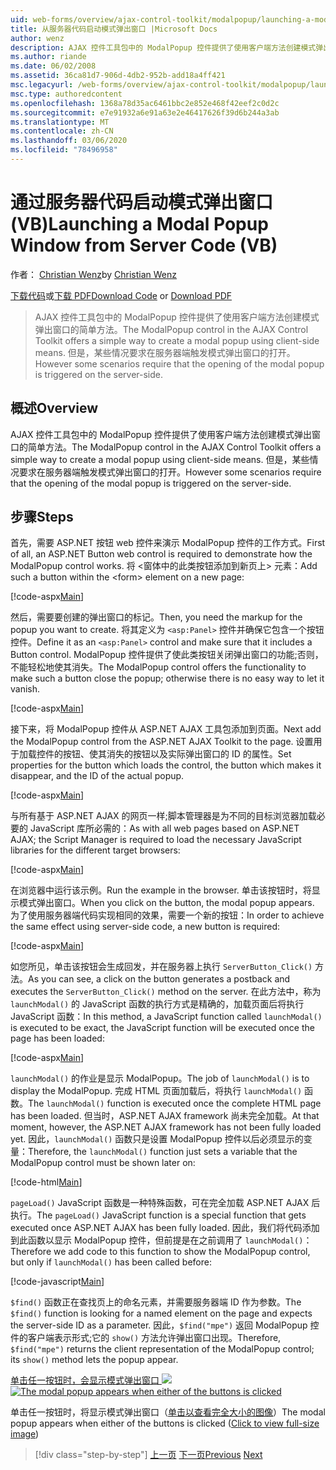 ```yaml
---
uid: web-forms/overview/ajax-control-toolkit/modalpopup/launching-a-modal-popup-window-from-server-code-vb
title: 从服务器代码启动模式弹出窗口 |Microsoft Docs
author: wenz
description: AJAX 控件工具包中的 ModalPopup 控件提供了使用客户端方法创建模式弹出窗口的简单方法。 但某些情况下，需要
ms.author: riande
ms.date: 06/02/2008
ms.assetid: 36ca81d7-906d-4db2-952b-add18a4ff421
msc.legacyurl: /web-forms/overview/ajax-control-toolkit/modalpopup/launching-a-modal-popup-window-from-server-code-vb
msc.type: authoredcontent
ms.openlocfilehash: 1368a78d35ac6461bbc2e852e468f42eef2c0d2c
ms.sourcegitcommit: e7e91932a6e91a63e2e46417626f39d6b244a3ab
ms.translationtype: MT
ms.contentlocale: zh-CN
ms.lasthandoff: 03/06/2020
ms.locfileid: "78496958"
---
```

# <a name="launching-a-modal-popup-window-from-server-code-vb"></a><span data-ttu-id="b0e69-104">通过服务器代码启动模式弹出窗口 (VB)</span><span class="sxs-lookup"><span data-stu-id="b0e69-104">Launching a Modal Popup Window from Server Code (VB)</span></span>

<span data-ttu-id="b0e69-105">作者： [Christian Wenz](https://github.com/wenz)</span><span class="sxs-lookup"><span data-stu-id="b0e69-105">by [Christian Wenz](https://github.com/wenz)</span></span>

<span data-ttu-id="b0e69-106">[下载代码](https://download.microsoft.com/download/2/4/0/24052038-f942-4336-905b-b60ae56f0dd5/ModalPopup1.vb.zip)或[下载 PDF](https://download.microsoft.com/download/b/6/a/b6ae89ee-df69-4c87-9bfb-ad1eb2b23373/modalpopup1VB.pdf)</span><span class="sxs-lookup"><span data-stu-id="b0e69-106">[Download Code](https://download.microsoft.com/download/2/4/0/24052038-f942-4336-905b-b60ae56f0dd5/ModalPopup1.vb.zip) or [Download PDF](https://download.microsoft.com/download/b/6/a/b6ae89ee-df69-4c87-9bfb-ad1eb2b23373/modalpopup1VB.pdf)</span></span>

> <span data-ttu-id="b0e69-107">AJAX 控件工具包中的 ModalPopup 控件提供了使用客户端方法创建模式弹出窗口的简单方法。</span><span class="sxs-lookup"><span data-stu-id="b0e69-107">The ModalPopup control in the AJAX Control Toolkit offers a simple way to create a modal popup using client-side means.</span></span> <span data-ttu-id="b0e69-108">但是，某些情况要求在服务器端触发模式弹出窗口的打开。</span><span class="sxs-lookup"><span data-stu-id="b0e69-108">However some scenarios require that the opening of the modal popup is triggered on the server-side.</span></span>

## <a name="overview"></a><span data-ttu-id="b0e69-109">概述</span><span class="sxs-lookup"><span data-stu-id="b0e69-109">Overview</span></span>

<span data-ttu-id="b0e69-110">AJAX 控件工具包中的 ModalPopup 控件提供了使用客户端方法创建模式弹出窗口的简单方法。</span><span class="sxs-lookup"><span data-stu-id="b0e69-110">The ModalPopup control in the AJAX Control Toolkit offers a simple way to create a modal popup using client-side means.</span></span> <span data-ttu-id="b0e69-111">但是，某些情况要求在服务器端触发模式弹出窗口的打开。</span><span class="sxs-lookup"><span data-stu-id="b0e69-111">However some scenarios require that the opening of the modal popup is triggered on the server-side.</span></span>

## <a name="steps"></a><span data-ttu-id="b0e69-112">步骤</span><span class="sxs-lookup"><span data-stu-id="b0e69-112">Steps</span></span>

<span data-ttu-id="b0e69-113">首先，需要 ASP.NET 按钮 web 控件来演示 ModalPopup 控件的工作方式。</span><span class="sxs-lookup"><span data-stu-id="b0e69-113">First of all, an ASP.NET Button web control is required to demonstrate how the ModalPopup control works.</span></span> <span data-ttu-id="b0e69-114">将 &lt;窗体中的此类按钮添加到新页上&gt; 元素：</span><span class="sxs-lookup"><span data-stu-id="b0e69-114">Add such a button within the &lt;form&gt; element on a new page:</span></span>

[!code-aspx[Main](launching-a-modal-popup-window-from-server-code-vb/samples/sample1.aspx)]

<span data-ttu-id="b0e69-115">然后，需要要创建的弹出窗口的标记。</span><span class="sxs-lookup"><span data-stu-id="b0e69-115">Then, you need the markup for the popup you want to create.</span></span> <span data-ttu-id="b0e69-116">将其定义为 `<asp:Panel>` 控件并确保它包含一个按钮控件。</span><span class="sxs-lookup"><span data-stu-id="b0e69-116">Define it as an `<asp:Panel>` control and make sure that it includes a Button control.</span></span> <span data-ttu-id="b0e69-117">ModalPopup 控件提供了使此类按钮关闭弹出窗口的功能;否则，不能轻松地使其消失。</span><span class="sxs-lookup"><span data-stu-id="b0e69-117">The ModalPopup control offers the functionality to make such a button close the popup; otherwise there is no easy way to let it vanish.</span></span>

[!code-aspx[Main](launching-a-modal-popup-window-from-server-code-vb/samples/sample2.aspx)]

<span data-ttu-id="b0e69-118">接下来，将 ModalPopup 控件从 ASP.NET AJAX 工具包添加到页面。</span><span class="sxs-lookup"><span data-stu-id="b0e69-118">Next add the ModalPopup control from the ASP.NET AJAX Toolkit to the page.</span></span> <span data-ttu-id="b0e69-119">设置用于加载控件的按钮、使其消失的按钮以及实际弹出窗口的 ID 的属性。</span><span class="sxs-lookup"><span data-stu-id="b0e69-119">Set properties for the button which loads the control, the button which makes it disappear, and the ID of the actual popup.</span></span>

[!code-aspx[Main](launching-a-modal-popup-window-from-server-code-vb/samples/sample3.aspx)]

<span data-ttu-id="b0e69-120">与所有基于 ASP.NET AJAX 的网页一样;脚本管理器是为不同的目标浏览器加载必要的 JavaScript 库所必需的：</span><span class="sxs-lookup"><span data-stu-id="b0e69-120">As with all web pages based on ASP.NET AJAX; the Script Manager is required to load the necessary JavaScript libraries for the different target browsers:</span></span>

[!code-aspx[Main](launching-a-modal-popup-window-from-server-code-vb/samples/sample4.aspx)]

<span data-ttu-id="b0e69-121">在浏览器中运行该示例。</span><span class="sxs-lookup"><span data-stu-id="b0e69-121">Run the example in the browser.</span></span> <span data-ttu-id="b0e69-122">单击该按钮时，将显示模式弹出窗口。</span><span class="sxs-lookup"><span data-stu-id="b0e69-122">When you click on the button, the modal popup appears.</span></span> <span data-ttu-id="b0e69-123">为了使用服务器端代码实现相同的效果，需要一个新的按钮：</span><span class="sxs-lookup"><span data-stu-id="b0e69-123">In order to achieve the same effect using server-side code, a new button is required:</span></span>

[!code-aspx[Main](launching-a-modal-popup-window-from-server-code-vb/samples/sample5.aspx)]

<span data-ttu-id="b0e69-124">如您所见，单击该按钮会生成回发，并在服务器上执行 `ServerButton_Click()` 方法。</span><span class="sxs-lookup"><span data-stu-id="b0e69-124">As you can see, a click on the button generates a postback and executes the `ServerButton_Click()` method on the server.</span></span> <span data-ttu-id="b0e69-125">在此方法中，称为 `launchModal()` 的 JavaScript 函数的执行方式是精确的，加载页面后将执行 JavaScript 函数：</span><span class="sxs-lookup"><span data-stu-id="b0e69-125">In this method, a JavaScript function called `launchModal()` is executed to be exact, the JavaScript function will be executed once the page has been loaded:</span></span>

[!code-aspx[Main](launching-a-modal-popup-window-from-server-code-vb/samples/sample6.aspx)]

<span data-ttu-id="b0e69-126">`launchModal()` 的作业是显示 ModalPopup。</span><span class="sxs-lookup"><span data-stu-id="b0e69-126">The job of `launchModal()` is to display the ModalPopup.</span></span> <span data-ttu-id="b0e69-127">完成 HTML 页面加载后，将执行 `launchModal()` 函数。</span><span class="sxs-lookup"><span data-stu-id="b0e69-127">The `launchModal()` function is executed once the complete HTML page has been loaded.</span></span> <span data-ttu-id="b0e69-128">但当时，ASP.NET AJAX framework 尚未完全加载。</span><span class="sxs-lookup"><span data-stu-id="b0e69-128">At that moment, however, the ASP.NET AJAX framework has not been fully loaded yet.</span></span> <span data-ttu-id="b0e69-129">因此，`launchModal()` 函数只是设置 ModalPopup 控件以后必须显示的变量：</span><span class="sxs-lookup"><span data-stu-id="b0e69-129">Therefore, the `launchModal()` function just sets a variable that the ModalPopup control must be shown later on:</span></span>

[!code-html[Main](launching-a-modal-popup-window-from-server-code-vb/samples/sample7.html)]

<span data-ttu-id="b0e69-130">`pageLoad()` JavaScript 函数是一种特殊函数，可在完全加载 ASP.NET AJAX 后执行。</span><span class="sxs-lookup"><span data-stu-id="b0e69-130">The `pageLoad()` JavaScript function is a special function that gets executed once ASP.NET AJAX has been fully loaded.</span></span> <span data-ttu-id="b0e69-131">因此，我们将代码添加到此函数以显示 ModalPopup 控件，但前提是在之前调用了 `launchModal()`：</span><span class="sxs-lookup"><span data-stu-id="b0e69-131">Therefore we add code to this function to show the ModalPopup control, but only if `launchModal()` has been called before:</span></span>

[!code-javascript[Main](launching-a-modal-popup-window-from-server-code-vb/samples/sample8.js)]

<span data-ttu-id="b0e69-132">`$find()` 函数正在查找页上的命名元素，并需要服务器端 ID 作为参数。</span><span class="sxs-lookup"><span data-stu-id="b0e69-132">The `$find()` function is looking for a named element on the page and expects the server-side ID as a parameter.</span></span> <span data-ttu-id="b0e69-133">因此，`$find("mpe")` 返回 ModalPopup 控件的客户端表示形式;它的 `show()` 方法允许弹出窗口出现。</span><span class="sxs-lookup"><span data-stu-id="b0e69-133">Therefore, `$find("mpe")` returns the client representation of the ModalPopup control; its `show()` method lets the popup appear.</span></span>

<span data-ttu-id="b0e69-134">[单击任一按钮时，会显示模式弹出窗口 ![](launching-a-modal-popup-window-from-server-code-vb/_static/image2.png)](launching-a-modal-popup-window-from-server-code-vb/_static/image1.png)</span><span class="sxs-lookup"><span data-stu-id="b0e69-134">[![The modal popup appears when either of the buttons is clicked](launching-a-modal-popup-window-from-server-code-vb/_static/image2.png)](launching-a-modal-popup-window-from-server-code-vb/_static/image1.png)</span></span>

<span data-ttu-id="b0e69-135">单击任一按钮时，将显示模式弹出窗口（[单击以查看完全大小的图像](launching-a-modal-popup-window-from-server-code-vb/_static/image3.png)）</span><span class="sxs-lookup"><span data-stu-id="b0e69-135">The modal popup appears when either of the buttons is clicked ([Click to view full-size image](launching-a-modal-popup-window-from-server-code-vb/_static/image3.png))</span></span>

> [!div class="step-by-step"]
> <span data-ttu-id="b0e69-136">[上一页](positioning-a-modalpopup-cs.md)
> [下一页](using-modalpopup-with-a-repeater-control-vb.md)</span><span class="sxs-lookup"><span data-stu-id="b0e69-136">[Previous](positioning-a-modalpopup-cs.md)
[Next](using-modalpopup-with-a-repeater-control-vb.md)</span></span>
